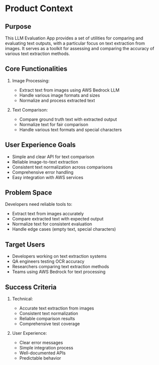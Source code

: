 # Product Context

## Purpose
This LLM Evaluation App provides a set of utilities for comparing and evaluating text outputs, with a particular focus on text extraction from images. It serves as a toolkit for assessing and comparing the accuracy of various text extraction methods.

## Core Functionalities
1. Image Processing:
   - Extract text from images using AWS Bedrock LLM
   - Handle various image formats and sizes
   - Normalize and process extracted text

2. Text Comparison:
   - Compare ground truth text with extracted output
   - Normalize text for fair comparison
   - Handle various text formats and special characters

## User Experience Goals
- Simple and clear API for text comparison
- Reliable image-to-text extraction
- Consistent text normalization across comparisons
- Comprehensive error handling
- Easy integration with AWS services

## Problem Space
Developers need reliable tools to:
- Extract text from images accurately
- Compare extracted text with expected output
- Normalize text for consistent evaluation
- Handle edge cases (empty text, special characters)

## Target Users
- Developers working on text extraction systems
- QA engineers testing OCR accuracy
- Researchers comparing text extraction methods
- Teams using AWS Bedrock for text processing

## Success Criteria
1. Technical:
   - Accurate text extraction from images
   - Consistent text normalization
   - Reliable comparison results
   - Comprehensive test coverage

2. User Experience:
   - Clear error messages
   - Simple integration process
   - Well-documented APIs
   - Predictable behavior